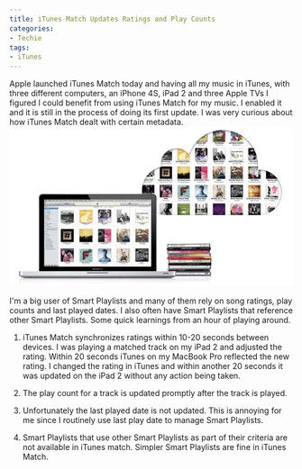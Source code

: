 ```yaml
---
title: iTunes Match Updates Ratings and Play Counts
categories:
- Techie
tags:
- iTunes
---
```


Apple launched iTunes Match today and having all my music in iTunes, with three different computers, an iPhone 4S, iPad 2 and three Apple TVs I figured I could benefit from using iTunes Match for my music. I enabled it and it is still in the process of doing its first update. I was very curious about how iTunes Match dealt with certain metadata.
![](/assets/posts/2011/itunes_match_apple-thumb-640xauto-22372.jpg)

I'm a big user of Smart Playlists and many of them rely on song ratings, play counts and last played dates. I also often have Smart Playlists that reference other Smart Playlists. Some quick learnings from an hour of playing around.



  1. iTunes Match synchronizes ratings within 10-20 seconds between devices. I was playing a matched track on my iPad 2 and adjusted the rating. Within 20 seconds iTunes on my MacBook Pro reflected the new rating. I changed the rating in iTunes and within another 20 seconds it was updated on the iPad 2 without any action being taken.


  2. The play count for a track is updated promptly after the track is played.


  3. Unfortunately the last played date is not updated. This is annoying for me since I routinely use last play date to manage Smart Playlists.


  4. Smart Playlists that use other Smart Playlists as part of their criteria are not available in iTunes match. Simpler Smart Playlists are fine in iTunes Match.


